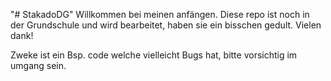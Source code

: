 "# StakadoDG" 
Willkommen bei meinen anfängen.
Diese repo ist noch in der Grundschule und wird bearbeitet, haben sie ein bisschen gedult.
Vielen dank!

Zweke ist ein Bsp. code welche vielleicht Bugs hat, bitte vorsichtig im umgang sein.
